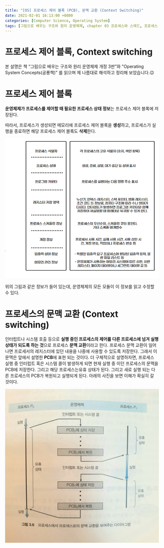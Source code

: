```yaml
---
title: "[OS] 프로세스 제어 블록 (PCB), 문맥 교환 (Context Switching)"
date: 2021-02-01 16:13:00 +0800
categories: [Computer Science, Operating System]
tags: [그림으로 배우는 구조와 원리 운영체제, chapter 03 프로세스와 스레드, 프로세스 제어블록, PCB, 문맥교환, context switching, 공룡책, Operating System Concepts] 
---
```




# 프로세스 제어 블록, Context switching

본 설명은 책 “그림으로 배우는 구조와 원리 운영체제 개정 3판”와 "Operating System Concepts(공룡책)" 를 읽으며 제 나름대로 해석하고 정리해 보았습니다.😉

# 프로세스 제어 블록

**운영체제가 프로세스를 제어할 때 필요한 프로세스 상태 정보**는 프로세스 제어 블록에 저장된다.

따라서, 프로세스가 생성되면 메모리에 프로세스 제어 블록을 **생성**하고, 프로세스가 실행을 종료하면 해당 프로세스 제어 블록도 **삭제**한다. 

![Untitled](\assets\img\pcb\Untitled.png)

위의 그림과 같은 정보가 들어 있는데, 운영체제의 모든 모듈이 이 정보를 읽고 수정할 수 있다.

# 프로세스의 문맥 교환 (Context switching)

인터럽트나 시스템 호출 등으로 **실행 중인 프로세스의 제어를 다른 프로세스에 넘겨 실행 상태가 되도록 하는 것**으로 프로세스 **문맥 교환**이라고 한다. 프로세스 문맥 교환이 일어나면 프로세서의 레지스터에 있던 내용을 나중에 사용할 수 있도록 저장한다. 그래서 이 문맥은 앞에서 설명한 **PCB**에 표현 되는 것이다. 더 구체적으로 설명하자면, 프로세스 실행 중 인터럽트 혹은 시스템 콜이 발생하게 되면 현재 실행 중 이던 프로세스의 문맥을 PCB에 저장한다. 그리고  해당 프로세스는유휴 상태가 된다. 그리고 새로 실행 되는 다른 프로세스의 PCB가 복원되고 실행되게 된다. 아래의 사진을 보면 이해가 확실히 갈 것이다.

<img src="\assets\img\pcb\KakaoTalk_20210216_143713190.jpg" alt="KakaoTalk_20210216_143713190" style="zoom:-50%;" />
